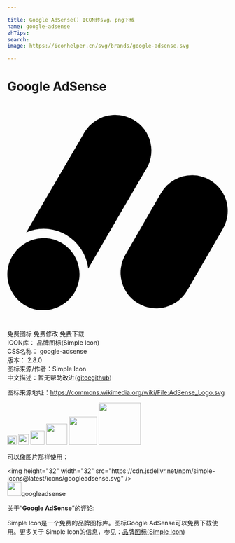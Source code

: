 ```yaml
---

title: Google AdSense() ICON转svg、png下载
name: google-adsense
zhTips: 
search: 
image: https://iconhelper.cn/svg/brands/google-adsense.svg

---
```


# Google AdSense  <small style="font-size: 60%;font-weight: 100"></small>

<div id="svg" class="svg-wrap">
<svg role="img" viewBox="0 0 24 24" xmlns="http://www.w3.org/2000/svg"><title>Google AdSense icon</title><path d="M11.842 1.375a3.958 3.958 0 0 0-.352.01 3.935 3.935 0 0 0-3.133 1.933 4.233 4.233 0 0 0-.134.254l-3.67 6.28a4.63 4.63 0 0 0-.227.386l-2.263 3.907a4.847 4.847 0 0 1 2.468-.36 4.765 4.765 0 0 1 1.858.617A4.981 4.981 0 0 1 8.81 18.08l2.306-3.969a3.753 3.753 0 0 0 .227-.384l3.67-6.282a3.86 3.86 0 0 0-1.284-5.549 3.958 3.958 0 0 0-1.888-.521zm8.36 6.553a3.894 3.894 0 0 0-3.458 1.937l-3.889 6.719a3.874 3.874 0 0 0 1.424 5.3 3.894 3.894 0 0 0 5.313-1.42l3.888-6.718a3.875 3.875 0 0 0-1.423-5.299 3.894 3.894 0 0 0-1.856-.52zm-16.384 6.83A3.987 3.987 0 0 0 .721 16.46l-.065.11c-.043.066-.096.123-.136.193-1.08 1.887-.418 4.253 1.453 5.343 1.87 1.09 4.305.395 5.384-1.494.028-.047.04-.098.065-.146l.004-.006c.96-1.86.278-4.13-1.543-5.191a3.792 3.792 0 0 0-1.666-.51 3.987 3.987 0 0 0-.399-.002Z"/></svg>
</div>
<detail full-name='google-adsense'></detail>

<div class="detail-page">
<p>
<span><span class="badge-success badge">免费图标</span> <span class="badge-success badge">免费修改</span>  <span class="badge-success badge">免费下载</span> </span>
<br/>
<span>
ICON库：
<span class="badge-secondary badge">品牌图标(Simple Icon)</span> 
</span>
<br/>
<span>
CSS名称：
<span class="badge-secondary badge">google-adsense</span> 
</span>

<br/>
<span>
版本：
<span class="badge-secondary badge">2.8.0</span> 
</span>
<br/>
<span>图标来源/作者：<span class="badge-light badge">Simple Icon</span></span> 
<br/>
<span class="zh-detail">中文描述：暂无<span class="help-link"><span>帮助改进</span>(<a href="https://gitee.com/liuwave/icon-helper/edit/master/json/brands/google-adsense.json" target="_blank" rel="noopener noreferrer">gitee</a><a href="https://github.com/liuwave/icon-helper/edit/master/json/brands/google-adsense.json" target="_blank" rel="noopener noreferrer">github</a></span>)</span><br/>
</p>
</div><div class="description description alert alert-light"><p>图标来源地址：<a href="https://commons.wikimedia.org/wiki/File:AdSense_Logo.svg" target="_blank" rel="noopener noreferrer">https://commons.wikimedia.org/wiki/File:AdSense_Logo.svg</a></p></div>
<div class="alert alert-dark">
<img height="21" width="21" src="https://cdn.jsdelivr.net/npm/simple-icons@latest/icons/googleadsense.svg" />
<img height="24" width="24" src="https://cdn.jsdelivr.net/npm/simple-icons@latest/icons/googleadsense.svg" />
<img height="32" width="32" src="https://cdn.jsdelivr.net/npm/simple-icons@latest/icons/googleadsense.svg" />
<img height="48" width="48" src="https://cdn.jsdelivr.net/npm/simple-icons@latest/icons/googleadsense.svg" />
<img height="64" width="64" src="https://cdn.jsdelivr.net/npm/simple-icons@latest/icons/googleadsense.svg" />
<img height="96" width="96" src="https://cdn.jsdelivr.net/npm/simple-icons@latest/icons/googleadsense.svg" />

</div>
<div>
  <p>可以像图片那样使用：    
  </p>
  <div class="alert alert-primary" style="font-size: 14px">
    &lt;img height="32" width="32" src="https://cdn.jsdelivr.net/npm/simple-icons@latest/icons/googleadsense.svg" /&gt;
    <copy-btn content='<img height="32" width="32" src="https://cdn.jsdelivr.net/npm/simple-icons@latest/icons/googleadsense.svg" />'></copy-btn>
  </div>
  <div class="alert alert-secondary">
    <img height="32" width="32" src="https://cdn.jsdelivr.net/npm/simple-icons@latest/icons/googleadsense.svg" />googleadsense
    <copy-btn content="googleadsense" btn-title="复制图标名称"></copy-btn>
  </div>
</div>
<div class="icon-detail__container">
<p>关于“<b>Google AdSense</b>”的评论:</p>
</div>
<Vssue title="关于“Google AdSense”的评论" />
<div><p>Simple Icon是一个免费的品牌图标库。图标Google AdSense可以免费下载使用。更多关于  Simple Icon的信息，参见：<a target="_blank" href="https://iconhelper.cn/brands.html">品牌图标(Simple Icon)</a>
</p></div>
